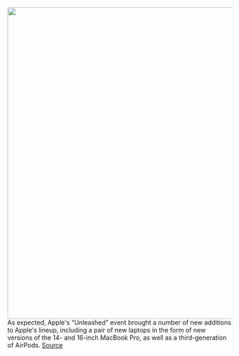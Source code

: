 <img src='https://cdn.vox-cdn.com/thumbor/7eSxMOdl3Watd577YoDmi1w51VM=/0x0:1534x862/1200x800/filters:focal(645x309:889x553)/cdn.vox-cdn.com/uploads/chorus_image/image/70012701/1Rm4aV2YiD.0.png' width='700px' /><br/>
As expected, Apple's “Unleashed” event brought a number of new additions to Apple's lineup, including a pair of new laptops in the form of new versions of the 14- and 16-inch MacBook Pro, as well as a third-generation of AirPods.
<a href='https://www.theverge.com/2021/10/18/22724608/apple-m1-pro-m1-max-macbook-pro-how-to-buy-price-availability-release-date'> Source <a/>